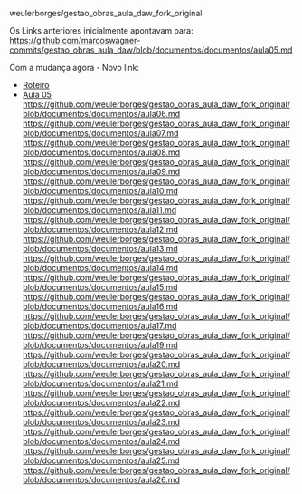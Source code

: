 weulerborges/gestao_obras_aula_daw_fork_original


Os Links anteriores inicialmente apontavam para:
https://github.com/marcoswagner-commits/gestao_obras_aula_daw/blob/documentos/documentos/aula05.md


Com a mudança agora - Novo link:
- [Roteiro](https://github.com/weulerborges/gestao_obras_aula_daw_fork_original/blob/documentos/documentos/README.md)
- [Aula 05](https://github.com/weulerborges/gestao_obras_aula_daw_fork_original/blob/documentos/documentos/aula05.md)
https://github.com/weulerborges/gestao_obras_aula_daw_fork_original/blob/documentos/documentos/aula06.md
https://github.com/weulerborges/gestao_obras_aula_daw_fork_original/blob/documentos/documentos/aula07.md
https://github.com/weulerborges/gestao_obras_aula_daw_fork_original/blob/documentos/documentos/aula08.md
https://github.com/weulerborges/gestao_obras_aula_daw_fork_original/blob/documentos/documentos/aula09.md
https://github.com/weulerborges/gestao_obras_aula_daw_fork_original/blob/documentos/documentos/aula10.md
https://github.com/weulerborges/gestao_obras_aula_daw_fork_original/blob/documentos/documentos/aula11.md
https://github.com/weulerborges/gestao_obras_aula_daw_fork_original/blob/documentos/documentos/aula12.md
https://github.com/weulerborges/gestao_obras_aula_daw_fork_original/blob/documentos/documentos/aula13.md
https://github.com/weulerborges/gestao_obras_aula_daw_fork_original/blob/documentos/documentos/aula14.md
https://github.com/weulerborges/gestao_obras_aula_daw_fork_original/blob/documentos/documentos/aula15.md
https://github.com/weulerborges/gestao_obras_aula_daw_fork_original/blob/documentos/documentos/aula16.md
https://github.com/weulerborges/gestao_obras_aula_daw_fork_original/blob/documentos/documentos/aula17.md
https://github.com/weulerborges/gestao_obras_aula_daw_fork_original/blob/documentos/documentos/aula19.md
https://github.com/weulerborges/gestao_obras_aula_daw_fork_original/blob/documentos/documentos/aula20.md
https://github.com/weulerborges/gestao_obras_aula_daw_fork_original/blob/documentos/documentos/aula21.md
https://github.com/weulerborges/gestao_obras_aula_daw_fork_original/blob/documentos/documentos/aula22.md
https://github.com/weulerborges/gestao_obras_aula_daw_fork_original/blob/documentos/documentos/aula23.md
https://github.com/weulerborges/gestao_obras_aula_daw_fork_original/blob/documentos/documentos/aula24.md
https://github.com/weulerborges/gestao_obras_aula_daw_fork_original/blob/documentos/documentos/aula25.md
https://github.com/weulerborges/gestao_obras_aula_daw_fork_original/blob/documentos/documentos/aula26.md
